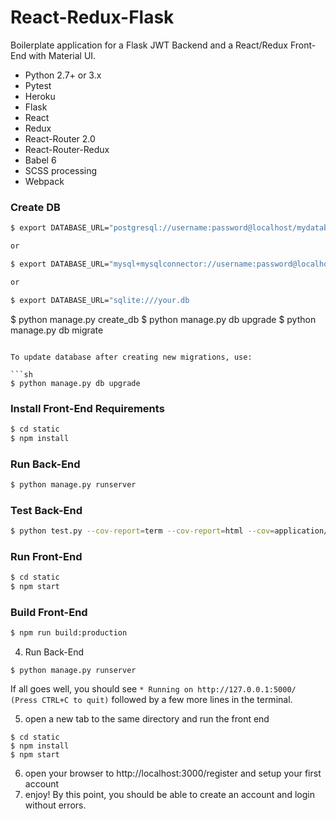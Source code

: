 # React-Redux-Flask #

Boilerplate application for a Flask JWT Backend and a React/Redux Front-End with Material UI.

* Python 2.7+ or 3.x
* Pytest
* Heroku
* Flask
* React
* Redux
* React-Router 2.0
* React-Router-Redux
* Babel 6
* SCSS processing
* Webpack

### Create DB
```sh
$ export DATABASE_URL="postgresql://username:password@localhost/mydatabase"

or

$ export DATABASE_URL="mysql+mysqlconnector://username:password@localhost/mydatabase"

or

$ export DATABASE_URL="sqlite:///your.db
```
$ python manage.py create_db
$ python manage.py db upgrade
$ python manage.py db migrate
```

To update database after creating new migrations, use:

```sh
$ python manage.py db upgrade
```

### Install Front-End Requirements
```sh
$ cd static
$ npm install
```

### Run Back-End

```sh
$ python manage.py runserver
```

### Test Back-End

```sh
$ python test.py --cov-report=term --cov-report=html --cov=application/ tests/
```

### Run Front-End

```sh
$ cd static
$ npm start
```

### Build Front-End

```sh
$ npm run build:production
```

4. Run Back-End

```
$ python manage.py runserver
```

If all goes well, you should see ```* Running on http://127.0.0.1:5000/ (Press CTRL+C to quit)``` followed by a few more lines in the terminal.

5. open a new tab to the same directory and run the front end

```
$ cd static
$ npm install
$ npm start
```

6. open your browser to http://localhost:3000/register and setup your first account
7. enjoy! By this point, you should be able to create an account and login without errors. 




